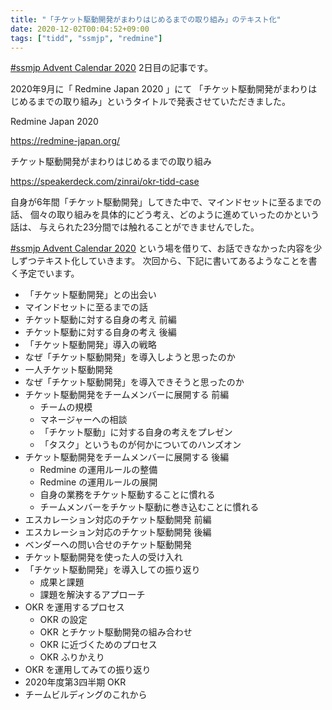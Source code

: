 ```yaml
---
title: "「チケット駆動開発がまわりはじめるまでの取り組み」のテキスト化"
date: 2020-12-02T00:04:52+09:00
tags: ["tidd", "ssmjp", "redmine"]
---
```


[#ssmjp Advent Calendar 2020](https://adventar.org/calendars/5210) 2日目の記事です。

2020年9月に「 Redmine Japan 2020 」にて
「チケット駆動開発がまわりはじめるまでの取り組み」というタイトルで発表させていただきました。

Redmine Japan 2020

https://redmine-japan.org/

チケット駆動開発がまわりはじめるまでの取り組み

https://speakerdeck.com/zinrai/okr-tidd-case

自身が6年間「チケット駆動開発」してきた中で、マインドセットに至るまでの話、
個々の取り組みを具体的にどう考え、どのように進めていったのかという話は、
与えられた23分間では触れることができませんでした。

[#ssmjp Advent Calendar 2020](https://adventar.org/calendars/5210)
という場を借りて、お話できなかった内容を少しずつテキスト化していきます。
次回から、下記に書いてあるようなことを書く予定でいます。

* 「チケット駆動開発」との出会い
* マインドセットに至るまでの話
* チケット駆動に対する自身の考え 前編
* チケット駆動に対する自身の考え 後編
* 「チケット駆動開発」導入の戦略
* なぜ「チケット駆動開発」を導入しようと思ったのか
* 一人チケット駆動開発
* なぜ「チケット駆動開発」を導入できそうと思ったのか
* チケット駆動開発をチームメンバーに展開する 前編
	* チームの規模
	* マネージャーへの相談
	* 「チケット駆動」に対する自身の考えをプレゼン
	* 「タスク」というものが何かについてのハンズオン
* チケット駆動開発をチームメンバーに展開する 後編
	* Redmine の運用ルールの整備
	* Redmine の運用ルールの展開
	* 自身の業務をチケット駆動することに慣れる
	* チームメンバーをチケット駆動に巻き込むことに慣れる
* エスカレーション対応のチケット駆動開発 前編
* エスカレーション対応のチケット駆動開発 後編
* ベンダーへの問い合せのチケット駆動開発
* チケット駆動開発を使った人の受け入れ
* 「チケット駆動開発」を導入しての振り返り
	* 成果と課題
	* 課題を解決するアプローチ
* OKR を運用するプロセス
	* OKR の設定
	* OKR とチケット駆動開発の組み合わせ
	* OKR に近づくためのプロセス
	* OKR ふりかえり
* OKR を運用してみての振り返り
* 2020年度第3四半期 OKR
* チームビルディングのこれから

